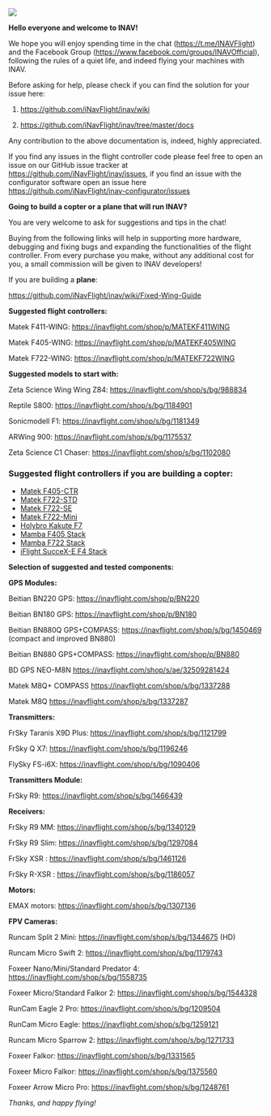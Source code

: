 ![](https://telegra.ph/file/412011e1cf4219dbd18f1.png)

**Hello everyone and welcome to INAV!**

We hope you will enjoy spending time in the chat (https://t.me/INAVFlight) and the Facebook Group (https://www.facebook.com/groups/INAVOfficial), following the rules of a quiet life, and indeed flying your machines with INAV.

Before asking for help, please check if you can find the solution for your issue here:

1) https://github.com/iNavFlight/inav/wiki

2) https://github.com/iNavFlight/inav/tree/master/docs

Any contribution to the above documentation is, indeed, highly appreciated. 

If you find any issues in the flight controller code please feel free to open an issue on our GitHub issue tracker at https://github.com/iNavFlight/inav/issues, if you find an issue with the configurator software open an issue here https://github.com/iNavFlight/inav-configurator/issues



**Going to build a copter or a plane that will run INAV?**

You are very welcome to ask for suggestions and tips in the chat!

Buying from the following links will help in supporting more hardware, debugging and fixing bugs and expanding the functionalities of the flight controller. From every purchase you make, without any additional cost for you, a small commission will be given to INAV developers!

If you are building a **plane**:

https://github.com/iNavFlight/inav/wiki/Fixed-Wing-Guide

**Suggested flight controllers:**

Matek F411-WING: https://inavflight.com/shop/p/MATEKF411WING

Matek F405-WING: https://inavflight.com/shop/p/MATEKF405WING

Matek F722-WING: https://inavflight.com/shop/p/MATEKF722WING


**Suggested models to start with:**

Zeta Science Wing Wing Z84: https://inavflight.com/shop/s/bg/988834

Reptile S800: https://inavflight.com/shop/s/bg/1184901

Sonicmodell F1: https://inavflight.com/shop/s/bg/1181349

ARWing 900: https://inavflight.com/shop/s/bg/1175537

Zeta Science C1 Chaser: https://inavflight.com/shop/s/bg/1102080

### Suggested flight controllers if you are building a **copter**:

* [Matek F405-CTR](https://inavflight.com/shop/p/MATEKF405CTR)
* [Matek F722-STD](https://inavflight.com/shop/p/MATEKF722STD)
* [Matek F722-SE](https://inavflight.com/shop/p/MATEKF722SE)
* [Matek F722-Mini](https://inavflight.com/shop/p/MATEKF722MINI)
* [Holybro Kakute F7](https://inavflight.com/shop/s/bg/1315723)
* [Mamba F405 Stack](https://inavflight.com/shop/s/bg/1345001)
* [Mamba F722 Stack](https://inavflight.com/shop/s/bg/1490805)
* [iFlight SucceX-E F4 Stack](https://inavflight.com/shop/s/bg/1553340)

**Selection of suggested and tested components:**

**GPS Modules:**

Beitian BN220 GPS: https://inavflight.com/shop/p/BN220

Beitian BN180 GPS: https://inavflight.com/shop/p/BN180

Beitian BN880Q GPS+COMPASS: https://inavflight.com/shop/s/bg/1450469 (compact and improved BN880)

Beitian BN880 GPS+COMPASS: https://inavflight.com/shop/p/BN880

BD GPS NEO-M8N https://inavflight.com/shop/s/ae/32509281424

Matek M8Q+ COMPASS https://inavflight.com/shop/s/bg/1337288

Matek M8Q https://inavflight.com/shop/s/bg/1337287

**Transmitters:**

FrSky Taranis X9D Plus:  https://inavflight.com/shop/s/bg/1121799

FrSky Q X7: https://inavflight.com/shop/s/bg/1196246

FlySky FS-i6X: https://inavflight.com/shop/s/bg/1090406 

**Transmitters Module:**

FrSky R9:  https://inavflight.com/shop/s/bg/1466439

**Receivers:**

FrSky R9 MM: https://inavflight.com/shop/s/bg/1340129

FrSky R9 Slim: https://inavflight.com/shop/s/bg/1297084

FrSky XSR : https://inavflight.com/shop/s/bg/1461126

FrSky R-XSR : https://inavflight.com/shop/s/bg/1186057

**Motors:**

EMAX motors:  https://inavflight.com/shop/s/bg/1307136

**FPV Cameras:**

Runcam Split 2 Mini: https://inavflight.com/shop/s/bg/1344675 (HD)

Runcam Micro Swift 2: https://inavflight.com/shop/s/bg/1179743

Foxeer Nano/Mini/Standard Predator 4: https://inavflight.com/shop/s/bg/1558735

Foxeer Micro/Standard Falkor 2: https://inavflight.com/shop/s/bg/1544328

RunCam Eagle 2 Pro: https://inavflight.com/shop/s/bg/1209504

RunCam Micro Eagle: https://inavflight.com/shop/s/bg/1259121 

Runcam Micro Sparrow 2: https://inavflight.com/shop/s/bg/1271733

Foxeer Falkor: https://inavflight.com/shop/s/bg/1331565

Foxeer Micro Falkor: https://inavflight.com/shop/s/bg/1375560

Foxeer Arrow Micro Pro: https://inavflight.com/shop/s/bg/1248761


_Thanks, and happy flying!_